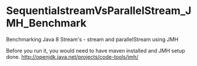 # SequentialstreamVsParallelStream_JMH_Benchmark
Benchmarking Java 8 Stream's - stream and parallelStream using JMH

Before you run it, you would need to have maven installed and JMH setup done.
http://openjdk.java.net/projects/code-tools/jmh/
